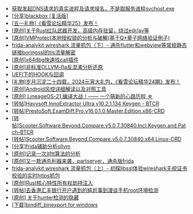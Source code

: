 + [获取发起DNS请求的真实进程及请求域名，不是取服务进程svchost.exe](https://bbs.kanxue.com/thread-286593.htm)
+ [[分享]blackbox [复活版]](https://bbs.kanxue.com/thread-286308.htm)
+ [[五一礼物]《看雪论坛精华25》发布！](https://bbs.kanxue.com/thread-286713.htm)
+ [[原创]关于Rust红队武器开发，高级内存驻留，绕过edr/av等](https://bbs.kanxue.com/thread-286302.htm)
+ [[原创]VMProtect本地授权锁的分析与破解(基于Q*量子网络验证例子)](https://bbs.kanxue.com/thread-285076.htm)
+ [frida-analykit   wireshark 流量抓包（下）- 通杀flutter和webview等常规静态链接boringssl的tls流量解密](https://bbs.kanxue.com/thread-286620.htm)
+ [[原创]x64dbg快速找call插件](https://bbs.kanxue.com/thread-277946.htm)
+ [[原创]非标准OLLVM-fla反混淆分析还原](https://bbs.kanxue.com/thread-286549.htm)
+ [UEFI下的HOOK与回调](https://bbs.kanxue.com/thread-286648.htm)
+ [[礼物]岁月沉淀二十四载，2024元宵大礼包，《看雪论坛精华24期》发布！](https://bbs.kanxue.com/thread-280627.htm)
+ [[原创]Android风控详细解读以及对照工具](https://bbs.kanxue.com/thread-286120.htm)
+ [[原创] LineageOS-21 编译大战！—— 一个萌新的心路历程 ☆](https://bbs.kanxue.com/thread-286527.htm)
+ [[转帖]Havysoft InnoExtractor Ultra v10.2.1.134 Keygen - BTCR](https://bbs.kanxue.com/thread-286726.htm)
+ [[转帖]PrestoSoft.ExamDiff.Pro.v16.0.1.0.Master.Edition.x86-CRD](https://bbs.kanxue.com/thread-286725.htm)
+ [[转帖]Scooter.Software.Beyond.Compare.v5.0.7.30840.Incl.Keygen.and.Patch-BTCR](https://bbs.kanxue.com/thread-286724.htm)
+ [[转帖]Scooter.Software.Beyond.Compare.v5.0.7.30840.x64.Linux-CRD](https://bbs.kanxue.com/thread-286723.htm)
+ [[分享]frida辅助分析ollvm](https://bbs.kanxue.com/thread-275265.htm)
+ [[原创]记录一次对tt算法的分析](https://bbs.kanxue.com/thread-285955.htm)
+ [[原创]又一款通杀利器来袭，partserver，通杀版frida](https://bbs.kanxue.com/thread-285628.htm)
+ [frida-analykit   wireshark 流量抓包（上）- 初探libssl体验wireshark无视证书校验的实时https抓包](https://bbs.kanxue.com/thread-286510.htm)
+ [[原创]Rust核心特性所有权劫持注入](https://bbs.kanxue.com/thread-286495.htm)
+ [[转帖]去香港汇丰银行开户遇到的尴尬事到漫谈手机root环境检测](https://bbs.kanxue.com/thread-285754.htm)
+ [[原创] 关于hunter检测的隐藏](https://bbs.kanxue.com/thread-286674.htm)
+ [[下载]bindiff_binexport for windows](https://bbs.kanxue.com/thread-283804.htm)
